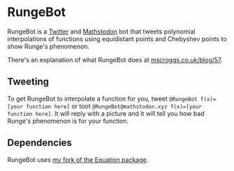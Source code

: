 RungeBot
========
RungeBot is a [Twitter](https://twitter.com/RungeBot) and [Mathstodon](https://mathstodon.xyz/@RungeBot) bot that tweets polynomial interpolations of functions using
equidistant points and Chebyshev points to show Runge's phenomenon.

There's an explanation of what RungeBot does at [mscroggs.co.uk/blog/57](https://mscroggs.co.uk/blog/57).

Tweeting
--------
To get RungeBot to interpolate a function for you, tweet `@RungeBot f(x)=[your function here]` or toot `@RungeBot@mathstodon.xyz f(x)=[your function here]`.
It will reply with a picture and it will tell you how bad Runge's phenomenon is for your function.

Dependencies
------------
RungeBot uses [my fork of the Equation package](https://github.com/mscroggs/Equation).
